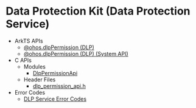 # Data Protection Kit (Data Protection Service)

- ArkTS APIs<!--data-protection-arkts-->
  - [@ohos.dlpPermission (DLP)](js-apis-dlppermission.md)
  <!--Del-->
  - [@ohos.dlpPermission (DLP) (System API)](js-apis-dlppermission-sys.md)
  <!--DelEnd-->
- C APIs<!--data-protection-c-->
  - Modules<!--data-protection-module-->
    - [DlpPermissionApi](_dlp_permission_api.md)
  - Header Files<!--data-protection-headerfile-->
    - [dlp_permission_api.h](dlp__permission__api_8h.md)
- Error Codes<!--data-protection-arkts-errcode-->
  - [DLP Service Error Codes](errorcode-dlp.md)

